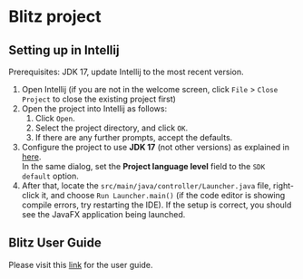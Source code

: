 # Blitz project

## Setting up in Intellij

Prerequisites: JDK 17, update Intellij to the most recent version.

1. Open Intellij (if you are not in the welcome screen, click `File` > `Close Project` to close the existing project first)
1. Open the project into Intellij as follows:
   1. Click `Open`.
   1. Select the project directory, and click `OK`.
   1. If there are any further prompts, accept the defaults.
1. Configure the project to use **JDK 17** (not other versions) as explained in [here](https://www.jetbrains.com/help/idea/sdk.html#set-up-jdk).<br>
   In the same dialog, set the **Project language level** field to the `SDK default` option.
3. After that, locate the `src/main/java/controller/Launcher.java` file, right-click it, and choose `Run Launcher.main()` (if the code editor is showing compile errors, try restarting the IDE). If the setup is correct, you should see the JavaFX application being launched.

## Blitz User Guide

Please visit this [link](https://gohsl99.github.io/ip/) for the user guide.

